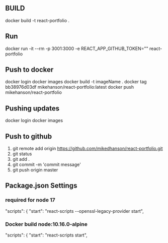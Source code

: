 ## BUILD 
docker build -t react-portfolio .

## Run 
docker run -it --rm -p 3001:3000 -e REACT_APP_GITHUB_TOKEN="" react-portfolio

## Push to docker 
docker login
docker images
docker build -t imageName .
docker tag bb38976d03df mikehanson/react-portfolio:latest
docker push mikehanson/react-portfolio

## Pushing updates 
docker login
docker images

## Push to github 
1. git remote add origin https://github.com/mikedhanson/react-portfolio.git
2. git status
3. git add .
4. git commit -m 'commit message'
5. git push origin master


## Package.json Settings
### required for node 17 
"scripts": {
    "start": "react-scripts --openssl-legacy-provider start", 
### Docker build node:10.16.0-alpine 
"scripts": {
    "start": "react-scripts start", 